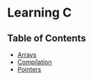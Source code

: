 # Learning C

## Table of Contents

- [Arrays](docs/ARRAYS.md)
- [Compilation](docs/COMPILATION.md)
- [Pointers](docs/POINTERS.md)
